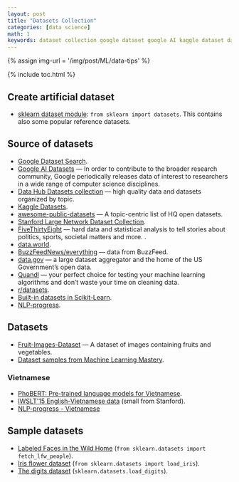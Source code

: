 ```yaml
---
layout: post
title: "Datasets Collection"
categories: [data science]
math: 1
keywords: dataset collection google dataset google AI kaggle dataset data hub stanford large network dataset FiveThirtyEight data.world quandl r/datasets scikit-learn dataset fruit images labeled faces Wild Home Iris flower digits dataset module generator fake data
---
```


{% assign img-url = '/img/post/ML/data-tips' %}

{% include toc.html %}

## Create artificial dataset

- [sklearn dataset module](https://scikit-learn.org/stable/modules/classes.html#module-sklearn.datasets): `from sklearn import datasets`. This contains also some popular reference datasets.

## Source of datasets

- [Google Dataset Search](https://toolbox.google.com/datasetsearch).
- [Google AI Datasets](https://ai.google/tools/datasets/) — In order to contribute to the broader research community, Google periodically releases data of interest to researchers in a wide range of computer science disciplines.
- [Data Hub Datasets collection](https://datahub.io/collections) — high quality data and datasets organized by topic.
- [Kaggle Datasets](https://www.kaggle.com/datasets).
- [awesome-public-datasets](https://github.com/awesomedata/awesome-public-datasets) — A topic-centric list of HQ open datasets.
- [Stanford Large Network Dataset Collection](https://snap.stanford.edu/data/).
- [FiveThirtyEight](https://fivethirtyeight.com/) — hard data and statistical analysis to tell stories about politics, sports, societal matters and more.
.
- [data.world](https://data.world/).
- [BuzzFeedNews/everything](https://github.com/BuzzFeedNews/everything) — data from BuzzFeed.
- [data.gov](https://www.data.gov/) — a large dataset aggregator and the home of the US Government’s open data.
- [Quandl](https://www.quandl.com/) — your perfect choice for testing your machine learning algorithms and don’t waste your time on cleaning data.
- [r/datasets](https://www.reddit.com/r/datasets/).
- [Built-in datasets in Scikit-Learn](https://scikit-learn.org/stable/datasets/).
- [NLP-progress](http://nlpprogress.com/).

## Datasets

- [Fruit-Images-Dataset](https://github.com/Horea94/Fruit-Images-Dataset) — A dataset of images containing fruits and vegetables.
- [Dataset samples from Machine Learning Mastery](https://github.com/jbrownlee/Datasets).

### Vietnamese

- [PhoBERT: Pre-trained language models for Vietnamese](https://github.com/VinAIResearch/PhoBERT).
- [IWSLT'15 English-Vietnamese data](https://nlp.stanford.edu/projects/nmt/) (small from Stanford).
- [NLP-progress - Vietnamese](http://nlpprogress.com/#vietnamese)

## Sample datasets

- [Labeled Faces in the Wild Home](http://vis-www.cs.umass.edu/lfw/) (`from sklearn.datasets import fetch_lfw_people`).
- [Iris flower dataset](https://scikit-learn.org/stable/modules/generated/sklearn.datasets.load_iris.html) (`from sklearn.datasets import load_iris`).
- [The digits dataset](https://scikit-learn.org/stable/modules/generated/sklearn.datasets.load_digits.html) (`sklearn.datasets.load_digits`).
